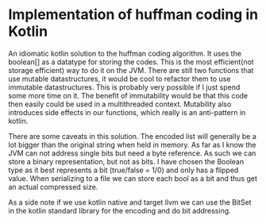 # Implementation of huffman coding in Kotlin
An idiomatic kotlin solution to the huffman coding algorithm. It uses the boolean[] as a datatype for storing the codes. This is the most efficient(not storage efficient) way to do it on the JVM. There are still two functions that use mutable datastructures, it would be cool to refactor them to use immutable datastructures. This is probably very possible if I just spend some more time on it. The benefit of immutability would be that this code then easily could be used in a multithreaded context. Mutability also introduces side effects in our functions, which really is an anti-pattern in kotlin.

There are some caveats in this solution. The encoded list will generally be a lot bigger than the original string when held in memory. As far as I know the JVM can not address single bits but need a byte reference. As such we can store a binary representation, but not as bits. I have chosen the Boolean type as it best represents a bit (true/false = 1/0) and only has a flipped value. When serializing to a file we can store each bool as a bit and thus get an actual compressed size. 

As a side note if we use kotlin native and target llvm we can use the BitSet in the kotlin standard library for the encoding and do bit addressing. 